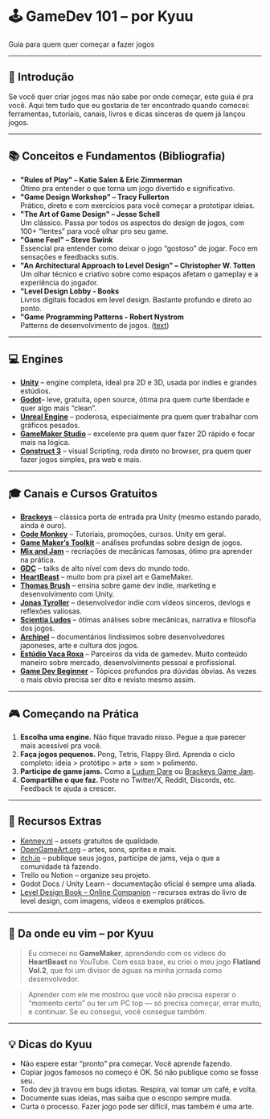 # 🕹️ GameDev 101 – por Kyuu

Guia para quem quer começar a fazer jogos

---

## 🧠 Introdução

Se você quer criar jogos mas não sabe por onde começar, este guia é pra você. Aqui tem tudo que eu gostaria de ter encontrado quando comecei: ferramentas, tutoriais, canais, livros e dicas sinceras de quem já lançou jogos.

---

## 📚 Conceitos e Fundamentos (Bibliografia)

- **"Rules of Play" – Katie Salen & Eric Zimmerman**  
  Ótimo pra entender o que torna um jogo divertido e significativo.
- **"Game Design Workshop" – Tracy Fullerton**  
  Prático, direto e com exercícios para você começar a prototipar ideias.
- **"The Art of Game Design" – Jesse Schell**  
  Um clássico. Passa por todos os aspectos do design de jogos, com 100+ “lentes” para você olhar pro seu game.
- **"Game Feel" – Steve Swink**  
  Essencial pra entender como deixar o jogo “gostoso” de jogar. Foco em sensações e feedbacks sutis.
- **"An Architectural Approach to Level Design" – Christopher W. Totten**  
  Um olhar técnico e criativo sobre como espaços afetam o gameplay e a experiência do jogador.
- **"Level Design Lobby - Books**  
  Livros digitais focados em level design. Bastante profundo e direto ao ponto.
- **"Game Programming Patterns - Robert Nystrom**  
  Patterns de desenvolvimento de jogos. ([text](https://gameprogrammingpatterns.com/contents.html))

---

## 💻 Engines

- [**Unity**](https://unity.com/) – engine completa, ideal pra 2D e 3D, usada por indies e grandes estúdios.
- [**Godot**](https://godotengine.org/)– leve, gratuita, open source, ótima pra quem curte liberdade e quer algo mais “clean”.
- [**Unreal Engine**](https://www.unrealengine.com/) – poderosa, especialmente pra quem quer trabalhar com gráficos pesados.
- [**GameMaker Studio**](https://gamemaker.io/pt-BR) – excelente pra quem quer fazer 2D rápido e focar mais na lógica.
- [**Construct 3**](https://www.construct.net/en) – visual Scripting, roda direto no browser, pra quem quer fazer jogos simples, pra web e mais.

---

## 🎓 Canais e Cursos Gratuitos

- [**Brackeys**](https://www.youtube.com/user/Brackeys) – clássica porta de entrada pra Unity (mesmo estando parado, ainda é ouro).
- [**Code Monkey**](https://www.youtube.com/@CodeMonkeyUnity) – Tutoriais, promoções, cursos. Unity em geral.
- [**Game Maker’s Toolkit**](https://www.youtube.com/c/MarkBrownGMT) – análises profundas sobre design de jogos.
- [**Mix and Jam**](https://www.youtube.com/c/MixandJam) – recriações de mecânicas famosas, ótimo pra aprender na prática.
- [**GDC**](https://www.youtube.com/channel/UC0JB7TSe49lg56u6qH8y_MQ) – talks de alto nível com devs do mundo todo.
- [**HeartBeast**](https://www.youtube.com/c/uheartbeast) – muito bom pra pixel art e GameMaker.
- [**Thomas Brush**](https://www.youtube.com/@thomasbrush) – ensina sobre game dev indie, marketing e desenvolvimento com Unity.
- [**Jonas Tyroller**](https://www.youtube.com/c/JonasTyroller) – desenvolvedor indie com vídeos sinceros, devlogs e reflexões valiosas.
- [**Scientia Ludos**](https://www.youtube.com/@ScientiaLudos) – ótimas análises sobre mecânicas, narrativa e filosofia dos jogos.
- [**Archipel**](https://www.youtube.com/channel/UC3zoY9LapZERsN7caDKqz0w) – documentários lindíssimos sobre desenvolvedores japoneses, arte e cultura dos jogos.
- [**Estúdio Vaca Roxa**](https://www.youtube.com/c/Est%C3%BAdioVacaRoxa) – Parceiros da vida de gamedev. Muito conteúdo maneiro sobre mercado, desenvolvimento pessoal e profissional.
- [**Game Dev Beginner**](https://www.youtube.com/@GameDevBeginner) – Tópicos profundos pra dúvidas óbvias. As vezes o mais obvio precisa ser dito e revisto mesmo assim.

---

## 🎮 Começando na Prática

1. **Escolha uma engine.** Não fique travado nisso. Pegue a que parecer mais acessível pra você.
2. **Faça jogos pequenos.** Pong, Tetris, Flappy Bird. Aprenda o ciclo completo: ideia > protótipo > arte > som > polimento.
3. **Participe de game jams.** Como a [Ludum Dare](https://ldjam.com/) ou [Brackeys Game Jam](https://itch.io/jam/brackeys).
4. **Compartilhe o que faz.** Poste no Twitter/X, Reddit, Discords, etc. Feedback te ajuda a crescer.

---

## 🧰 Recursos Extras

- [Kenney.nl](https://kenney.nl) – assets gratuitos de qualidade.
- [OpenGameArt.org](https://opengameart.org) – artes, sons, sprites e mais.
- [itch.io](https://itch.io) – publique seus jogos, participe de jams, veja o que a comunidade tá fazendo.
- Trello ou Notion – organize seu projeto.
- Godot Docs / Unity Learn – documentação oficial é sempre uma aliada.
- [Level Design Book – Online Companion](https://book.leveldesignbook.com/) – recursos extras do livro de level design, com imagens, vídeos e exemplos práticos.

---

## 🎤 Da onde eu vim – por Kyuu

> Eu comecei no **GameMaker**, aprendendo com os vídeos do **HeartBeast** no YouTube. Com essa base, eu criei o meu jogo **Flatland Vol.2**, que foi um divisor de águas na minha jornada como desenvolvedor.

> Aprender com ele me mostrou que você não precisa esperar o “momento certo” ou ter um PC top — só precisa começar, errar muito, e continuar. Se eu consegui, você consegue também.

---

## 💡 Dicas do Kyuu

- Não espere estar “pronto” pra começar. Você aprende fazendo.
- Copiar jogos famosos no começo é OK. Só não publique como se fosse seu.
- Todo dev já travou em bugs idiotas. Respira, vai tomar um café, e volta.
- Documente suas ideias, mas saiba que o escopo sempre muda.
- Curta o processo. Fazer jogo pode ser difícil, mas também é uma arte.